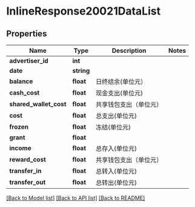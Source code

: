 # InlineResponse20021DataList

## Properties
Name | Type | Description | Notes
------------ | ------------- | ------------- | -------------
**advertiser_id** | **int** |  | 
**date** | **string** |  | 
**balance** | **float** | 日终结余(单位元） | 
**cash_cost** | **float** | 现金支出(单位元) | 
**shared_wallet_cost** | **float** | 共享钱包支出（单位元） | 
**cost** | **float** | 总支出(单位元) | 
**frozen** | **float** | 冻结(单位元) | 
**grant** | **float** |  | 
**income** | **float** | 总存入(单位元) | 
**reward_cost** | **float** | 共享钱包支出（单位元） | 
**transfer_in** | **float** | 总转入(单位元) | 
**transfer_out** | **float** | 总转出(单位元) | 

[[Back to Model list]](../README.md#documentation-for-models) [[Back to API list]](../README.md#documentation-for-api-endpoints) [[Back to README]](../README.md)


